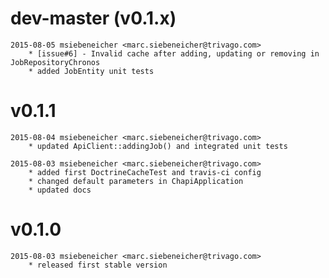 # dev-master (v0.1.x)
    2015-08-05 msiebeneicher <marc.siebeneicher@trivago.com>
        * [issue#6] - Invalid cache after adding, updating or removing in JobRepositoryChronos
        * added JobEntity unit tests

# v0.1.1
    2015-08-04 msiebeneicher <marc.siebeneicher@trivago.com>
        * updated ApiClient::addingJob() and integrated unit tests

    2015-08-03 msiebeneicher <marc.siebeneicher@trivago.com>
        * added first DoctrineCacheTest and travis-ci config
        * changed default parameters in ChapiApplication
        * updated docs

# v0.1.0
    2015-08-03 msiebeneicher <marc.siebeneicher@trivago.com>
        * released first stable version
            
